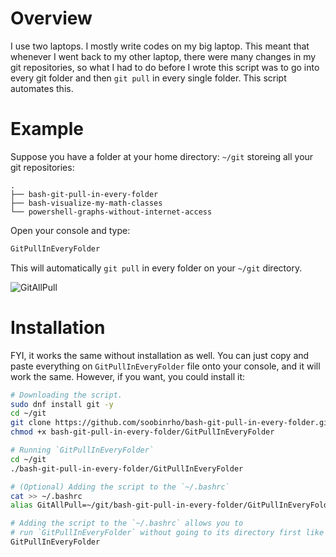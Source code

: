 # Overview

I use two laptops. I mostly write codes on my big laptop. This meant that whenever
I went back to my other laptop, there were many changes in my git repositories,
so what I had to do before I wrote this script was to go into every git folder and 
then `git pull` in every single folder. This script automates this.
 
# Example

Suppose you have a folder at your home directory: `~/git` storeing all your
git repositories:

    .
    ├── bash-git-pull-in-every-folder
    ├── bash-visualize-my-math-classes
    └── powershell-graphs-without-internet-access

Open your console and type:
```bash
GitPullInEveryFolder
```
This will automatically `git pull` in every folder on your `~/git` directory.

![GitAllPull](https://user-images.githubusercontent.com/19341857/176710324-6740bd75-4d39-4fa2-b7b5-7f916868322c.png)

# Installation

FYI, it works the same without installation as well.
You can just copy and paste everything on `GitPullInEveryFolder` file
onto your console, and it will work the same.
However, if you want, you could install it:

```bash
# Downloading the script.
sudo dnf install git -y
cd ~/git
git clone https://github.com/soobinrho/bash-git-pull-in-every-folder.git
chmod +x bash-git-pull-in-every-folder/GitPullInEveryFolder

# Running `GitPullInEveryFolder`
cd ~/git
./bash-git-pull-in-every-folder/GitPullInEveryFolder

# (Optional) Adding the script to the `~/.bashrc`
cat >> ~/.bashrc
alias GitAllPull=~/git/bash-git-pull-in-every-folder/GitPullInEveryFolder

# Adding the script to the `~/.bashrc` allows you to
# run `GitPullInEveryFolder` without going to its directory first like this:
GitPullInEveryFolder
```
